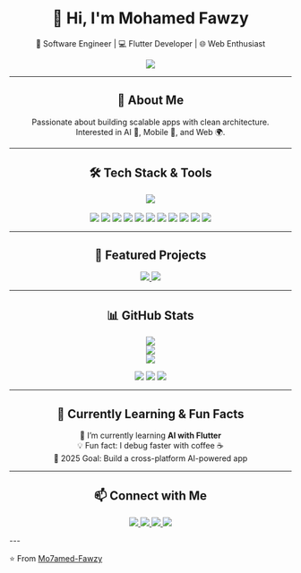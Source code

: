 <h1 align="center">👋 Hi, I'm Mohamed Fawzy</h1>

<p align="center">
  🚀 Software Engineer | 💻 Flutter Developer | 🌐 Web Enthusiast
</p>

<p align="center">
  <img src="https://readme-typing-svg.herokuapp.com?color=6C63FF&lines=Software+Engineer;Flutter+Developer;Web+Enthusiast;Clean+Architecture+Lover" />
</p>

---

<h2 align="center">🌟 About Me</h2>
<p align="center">
  Passionate about building scalable apps with clean architecture.<br>
  Interested in AI 🤖, Mobile 📱, and Web 🌍.  
</p>

---

<h2 align="center">🛠️ Tech Stack & Tools</h2>
<p align="center">
  <img src="https://skillicons.dev/icons?i=html,css,js,bootstrap,nodejs,express,mongodb,firebase,supabase,flutter,dart,git,github,figma,xd,vscode,androidstudio" /><br><br>
  
  <!-- Extra badges -->
  <img src="https://img.shields.io/badge/Nodemon-76D04B?style=for-the-badge&logo=nodemon&logoColor=white" />
  <img src="https://img.shields.io/badge/API-0096D6?style=for-the-badge&logo=fastapi&logoColor=white" />
  <img src="https://img.shields.io/badge/StateMgmt-6C63FF?style=for-the-badge&logo=flutter&logoColor=white" />
  <img src="https://img.shields.io/badge/Provider-4285F4?style=for-the-badge&logo=flutter&logoColor=white" />
  <img src="https://img.shields.io/badge/Bloc-FFCA28?style=for-the-badge&logo=flutter&logoColor=black" />
  <img src="https://img.shields.io/badge/Riverpod-0FA958?style=for-the-badge&logo=flutter&logoColor=white" />
  <img src="https://img.shields.io/badge/Hive-F6C915?style=for-the-badge&logo=hive&logoColor=black" />
  <img src="https://img.shields.io/badge/SharedPrefs-4285F4?style=for-the-badge&logo=google&logoColor=white" />
  <img src="https://img.shields.io/badge/HydratedBloc-FF5722?style=for-the-badge&logo=flutter&logoColor=white" />
  <img src="https://img.shields.io/badge/CleanArch-2C2C2C?style=for-the-badge&logo=arch-linux&logoColor=white" />
  <img src="https://img.shields.io/badge/MVVM-9C27B0?style=for-the-badge&logo=flutter&logoColor=white" />
</p>

---

<h2 align="center">🚀 Featured Projects</h2>
<p align="center">
  <a href="https://github.com/Mo7amed-Fawzy/ai-movie-app">
    <img src="https://github-readme-stats.vercel.app/api/pin/?username=Mo7amed-Fawzy&repo=ai-movie-app&theme=tokyonight" />
  </a>
  <a href="https://github.com/Mo7amed-Fawzy/chat-app">
    <img src="https://github-readme-stats.vercel.app/api/pin/?username=Mo7amed-Fawzy&repo=chat-app&theme=tokyonight" />
  </a>
</p>

---

<h2 align="center">📊 GitHub Stats</h2>
<p align="center">
  <img src="https://github-readme-stats.vercel.app/api?username=Mo7amed-Fawzy&show_icons=true&theme=tokyonight&hide_border=true" /><br>
  <img src="https://github-readme-streak-stats.herokuapp.com?user=Mo7amed-Fawzy&theme=tokyonight&hide_border=true" /><br>
  <img src="https://github-readme-activity-graph.vercel.app/graph?username=Mo7amed-Fawzy&theme=tokyo-night" />
</p>

<p align="center">
  <!-- Badges for profile stats in one row -->
  <img src="https://img.shields.io/github/followers/Mo7amed-Fawzy?label=Followers&style=for-the-badge&logo=github" />
  <img src="https://img.shields.io/github/stars/Mo7amed-Fawzy?label=Stars&style=for-the-badge&logo=github" />
  <img src="https://komarev.com/ghpvc/?username=Mo7amed-Fawzy&style=for-the-badge&color=blue" />
</p>

---

<h2 align="center">🌱 Currently Learning & Fun Facts</h2>
<p align="center">
  🌱 I’m currently learning <b>AI with Flutter</b><br>
  💡 Fun fact: I debug faster with coffee ☕<br>
  🎯 2025 Goal: Build a cross-platform AI-powered app
</p>

---

<h2 align="center">📫 Connect with Me</h2>
<p align="center">
  <a href="https://discord.gg/yourserver" target="_blank">
    <img src="https://skillicons.dev/icons?i=discord" />
  </a>
  <a href="https://www.linkedin.com/in/mohamed-fawzy-721176268" target="_blank">
    <img src="https://skillicons.dev/icons?i=linkedin" />
  </a>
  <a href="mailto:m07amed1st@gmail.com">
    <img src="https://skillicons.dev/icons?i=gmail" />
  </a>
  <a href="https://trello.com/u/m07amedfawzy/boards" target="_blank">
    <img src="https://img.icons8.com/color/48/000000/trello.png"/>
  </a>
</p>

</p>
---

⭐️ From [Mo7amed-Fawzy](https://github.com/Mo7amed-Fawzy)
